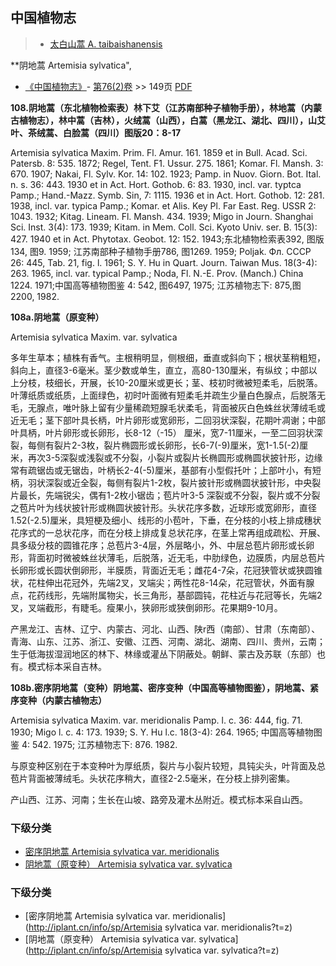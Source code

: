 
## 中国植物志

> * [太白山蒿  A.  taibaishanensis](Artemisia-taibaishanensis-太白山蒿.md)

**阴地蒿 Artemisia sylvatica",

* [《中国植物志》](http://www.iplant.cn/frps)- [第76(2)卷](http://www.iplant.cn/frps/vol/76(2)) >> 149页 [PDF](http://www.iplant.cn/frps/pdf/76(2)/149.PDF)

**108.阴地蒿（东北植物检索表）林下艾（江苏南部种子植物手册），林地蒿（内蒙古植物志），林中蒿（吉林），火绒蒿（山西），白蒿（黑龙江、湖北、四川），山艾叶、茶绒蒿、白脸蒿（四川）图版20：8-17**

Artemisia sylvatica Maxim. Prim. Fl. Amur. 161. 1859 et in Bull. Acad. Sci. Patersb. 8: 535. 1872; Regel, Tent. F1. Ussur. 275. 1861; Komar. Fl. Mansh. 3: 670. 1907; Nakai, Fl. Sylv. Kor. 14: 102. 1923; Pamp. in Nuov. Giorn. Bot. Ital. n. s. 36: 443. 1930 et in Act. Hort. Gothob. 6: 83. 1930, incl. var. typtca Pamp.; Hand.-Mazz. Symb. Sin, 7: 1115. 1936 et in Act. Hort. Gothob. 12: 281. 1938, incl. var. typica Pamp.; Komar. et Alis. Key Pl. Far East. Reg. USSR 2: 1043. 1932; Kitag. Lineam. Fl. Mansh. 434. 1939; Migo in Journ. Shanghai Sci. Inst. 3(4): 173. 1939; Kitam. in Mem. Coll. Sci. Kyoto Univ. ser. B. 15(3): 427. 1940 et in Act. Phytotax. Geobot. 12: 152. 1943;东北植物检索表392, 图版134, 图9. 1959; 江苏南部种子植物手册786, 图1269. 1959; Poljak. Фл. СССР 26: 445, Tab. 21, fig. l. 1961; S. Y. Hu in Quart. Journ. Taiwan Mus. 18(3-4): 263. 1965, incl. var. typical Pamp.; Noda, Fl. N.-E. Prov. (Manch.) China 1224. 1971;中国高等植物图鉴 4: 542, 图6497, 1975; 江苏植物志下: 875,图 2200, 1982.

**108a.阴地蒿（原变种）**

Artemisia sylvatica Maxim. var. sylvatica

多年生草本；植株有香气。主根稍明显，侧根细，垂直或斜向下；根状茎稍粗短，斜向上，直径3-6毫米。茎少数或单生，直立，高80-130厘米，有纵纹；中部以上分枝，枝细长，开展，长10-20厘米或更长；茎、枝初时微被短柔毛，后脱落。叶薄纸质或纸质，上面绿色，初时叶面微有短柔毛并疏生少量白色腺点，后脱落无毛，无腺点，唯叶脉上留有少量稀疏短腺毛状柔毛，背面被灰白色蛛丝状薄绒毛或近无毛；茎下部叶具长柄，叶片卵形或宽卵形，二回羽状深裂，花期叶凋谢；中部叶具柄，叶片卵形或长卵形，长8-12（-15） 厘米，宽7-11厘米，一至二回羽状深裂，每侧有裂片2-3枚，裂片椭圆形或长卵形，长6-7(-9)厘米，宽1-1.5(-2)厘米，再次3-5深裂或浅裂或不分裂，小裂片或裂片长椭圆形或椭圆状披针形，边缘常有疏锯齿或无锯齿，叶柄长2-4(-5)厘米，基部有小型假托叶；上部叶小，有短柄，羽状深裂或近全裂，每侧有裂片1-2枚，裂片披针形或椭圆状披针形，中央裂片最长，先端锐尖，偶有1-2枚小锯齿；苞片叶3-5 深裂或不分裂，裂片或不分裂之苞片叶为线状披针形或椭圆状披针形。头状花序多数，近球形或宽卵形，直径1.52(-2.5)厘米，具短梗及细小、线形的小苞叶，下垂，在分枝的小枝上排成穗状花序式的一总状花序，而在分枝上排成复总状花序，在茎上常再组成疏松、开展、具多级分枝的圆锥花序；总苞片3-4层，外层略小，外、中层总苞片卵形或长卵形，背面初时微被蛛丝状薄毛，后脱落，近无毛，中肋绿色，边膜质，内层总苞片长卵形或长圆状倒卵形，半膜质，背面近无毛；雌花4-7朵，花冠狭管状或狭圆锥状，花柱伸出花冠外，先端2叉，叉端尖；两性花8-14朵，花冠管状，外面有腺点，花药线形，先端附属物尖，长三角形，基部圆钝，花柱近与花冠等长，先端2叉，叉端截形，有睫毛。瘦果小，狭卵形或狭倒卵形。花果期9-10月。

产黑龙江、吉林、辽宁、内蒙古、河北、山西、陕r西（南部）、甘肃（东南部）、青海、山东、江苏、浙江、安徽、江西、河南、湖北、湖南、四川、贵州，云南；生于低海拔湿润地区的林下、林缘或灌丛下阴蔽处。朝鲜、蒙古及苏联（东部）也有。模式标本采自吉林。

**108b.密序阴地蒿（变种）阴地蒿、密序变种（中国高等植物图鉴），阴地蒿、紧序变种（内蒙古植物志）**

Artemisia sylvatica Maxim. var. meridionalis Pamp. l. c. 36: 444, fig. 71. 1930; Migo l. c. 4: 173. 1939; S. Y. Hu l.c. 18(3-4): 264. 1965; 中国高等植物图鉴 4: 542. 1975; 江苏植物志下: 876. 1982.

与原变种区别在于本变种叶为厚纸质，裂片与小裂片较短，具钝尖头，叶背面及总苞片背面被薄绒毛。头状花序稍大，直径2-2.5毫米，在分枝上排列密集。

产山西、江苏、河南；生长在山坡、路旁及灌木丛附近。模式标本采自山西。

### 下级分类
* [密序阴地蒿  Artemisia sylvatica var. meridionalis](Artemisia-sylvatica-var-meridionalis-密序阴地蒿.md)
* [阴地蒿（原变种）  Artemisia sylvatica var. sylvatica](Artemisia-sylvatica-var-sylvatica-阴地蒿(原变种).md)

### 下级分类
* [密序阴地蒿  Artemisia sylvatica var. meridionalis](http://iplant.cn/info/sp/Artemisia sylvatica var. meridionalis?t=z)
* [阴地蒿（原变种）  Artemisia sylvatica var. sylvatica](http://iplant.cn/info/sp/Artemisia sylvatica var. sylvatica?t=z)
